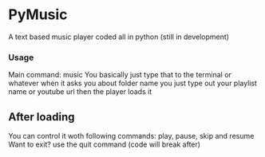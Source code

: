 # PyMusic
A text based music player coded all in python (still in development)
### Usage
Main command: music
You basically just type that to the terminal or whatever
when it asks you about folder name you just type out your 
playlist name or youtube url then the player loads it
## After loading
You can control it woth following commands:
play, pause, skip and resume
Want to exit?
use the quit command (code will break after)
